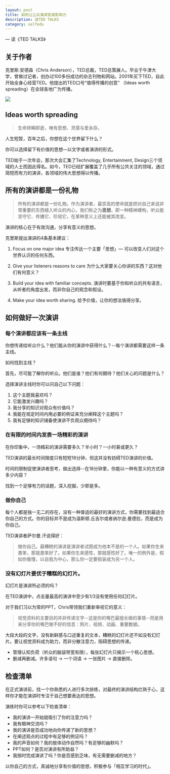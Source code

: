```yaml
---
layout: post
title: 如何让公众演讲变成影响力
description: 读TED TALKS
category: selfedu
---
```



— 读《TED TALKS》



## 关于作者

克里斯.安德森（Chris Anderson），TED总裁，TED总策展人。毕业于牛津大学，曾做过记者，创办过100多份成功的杂志刊物和网站。2001年买下TED，自此开始全身心经营TED。他提出的TED口号“值得传播的创意” （Ideas worth spreading）在全球各地广为传播。

![](http://p319p95sa.bkt.clouddn.com/bright-bulb-dark-132340.jpg?imageMogr2/size-limit/2000k!)

## Ideas worth spreading

> 生命转瞬即逝，唯有思想、灵感与爱永存。

人生短暂，百年之后，你想在这个世界留下什么？

你可以选择留下有价值的思想—以文字或者演讲的形式。

TED始于一次年会，那次大会汇集了Technology, Entertainment, Design三个领域的人士而因此得名。如今，TED已经扩展覆盖了几乎所有公共关注的领域，通过简短而有力的演讲，各领域的伟大思想得以传播。

## 所有的演讲都是一份礼物

> 所有的演讲都是一份礼物。作为演讲者，最崇高的使命就是把对自己来说非常重要的东西植入听众的内心，我们称之为**思想**，即一种精神建构，听众能坚守它、传播它、珍视它，在某种意义上还能被其改变。

演讲的核心在于有效沟通，分享有意义的思想。

克里斯提出演讲的4条基本建议：

1. Focus on one major idea 
   专注传达一个主要「思想」— 可以改变人们对这个世界认识的任何东西。

2. Give your listeners reasons to care 
   为什么大家要关心你讲的东西？这对他们有何意义？

3. Build your idea with familiar concepts.
   演讲时要基于你和听众的共有语言，从听者的角度出发，而非你自己的观念和假设。

4. Make your idea worth sharing.
   给予价值，让你的想法值得分享。

## 如何做好一次演讲

### 每个演讲都应该有一条主线

你想传递给听众什么？他们能从你的演讲中获得什么？--每个演讲都需要这样一条主线。

如何找到主线？

首先，尽可能了解你的听众。他们是谁？他们有何期待？他们关心的问题是什么？

选择演讲主线时你可以问自己以下问题：

1. 这个主题我喜欢吗？
2. 它能激发兴趣吗？
3. 我分享的知识对观众有价值吗？
4. 我能在规定时间内用必要的例证来充分阐释这个主题吗？
5. 我有足够的知识储备使演讲不负观众期待吗？

### 在有限的时间内发表一场精彩的演讲

在你印象中，一场精彩的演讲需要多久？半小时？一小时甚或更久？

TED演讲的最长时间限度只有短短18分钟，但这并没有妨碍TED演讲的价值。

时间的限制促使演讲者思考，做出选择--在18分钟里，你能以一种有意义的方式讲多少内容？

找到一个足够有力的话题，深入挖掘，少即是多。


### 做你自己

每个人都是独一无二的存在，没有一种普适的最好的演讲方式，你需要找到最适合你自己的方式。你的目标并不是成为温斯顿.丘吉尔或者纳尔逊.曼德拉，而是成为你自己。

TED演讲者萨尔曼.汗说得好：

> 做你自己。最糟糕的演讲是演讲者试图成为他本不是的一个人。如果你生来愚笨，那就愚笨好了。如果你生来感性，那就感性好了。唯一的例外是，假如你傲慢，以自我为中心，那么你一定要假装成为另一个人。

### 没有幻灯片要优于糟糕的幻灯片。

幻灯片是演讲所必须的吗？

在TED演讲中，点击量最高的演讲中至少有1/3没有使用任何幻灯片。

对于我们习以为常的PPT，Chris带领我们重新审视它的意义：

> 视觉资料的主要目的并非传递文字--这是你的嘴巴最擅长做的事情--而是用来分享你的嘴巴做不好的信息：照片、视频、动画、重要数据。

大段大段的文字，没有新鲜感与口述重复的文本，糟糕的幻灯片还不如没有幻灯片。要让视觉资料成为助力，而非分散注意力，阻碍思想的传递。

* 管理认知负荷（听众的脑袋带宽有限），每张幻灯片只揭示一个核心思想。
* 删减再删减。许多语句 -> 一个词语 -> 一张图片 -> 直接删除。




## 检查清单

在正式演讲前，找一个你熟悉的人进行多次排练，对最终的演讲结构烂熟于心，这样你才能在演讲时专注于自己想要表达的思想。

演练时你可以参考以下检查清单：

- 我的演讲一开始就吸引了你的注意力吗？
- 我有眼神交流吗？
- 我的演讲是否成功地向你传递了新的思想？
- 在阐述观点的过程中有足够的例证吗？
- 我的声音如何？我的肢体动作自然吗？有足够的幽默吗？
- PPT如何？是否对演讲有所助益？
- 我按时完成演讲了吗？你是否感到乏味，有无需要删减的地方？



以你自己的方式，真诚地分享有价值的思想，积极参与「相互学习的时代」。